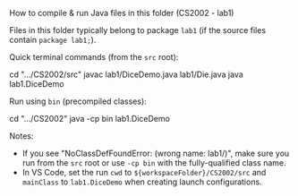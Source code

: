 How to compile & run Java files in this folder (CS2002 - lab1)

Files in this folder typically belong to package `lab1` (if the source files contain `package lab1;`).

Quick terminal commands (from the `src` root):

   cd ".../CS2002/src"
   javac lab1/DiceDemo.java lab1/Die.java
   java lab1.DiceDemo

Run using `bin` (precompiled classes):

   cd ".../CS2002"
   java -cp bin lab1.DiceDemo

Notes:
- If you see "NoClassDefFoundError: <name> (wrong name: lab1/<name>)", make sure you run from the `src` root or use `-cp bin` with the fully-qualified class name.
- In VS Code, set the run `cwd` to `${workspaceFolder}/CS2002/src` and `mainClass` to `lab1.DiceDemo` when creating launch configurations.
